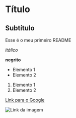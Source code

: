 # Título

## Subtítulo

Esse é o meu primeiro README

*itálico*

**negrito**

- Elemento 1
- Elemento 2

1) Elemento 1
2) Elemento 2

[Link para o Google](https://www.google.com)

![Link da imagem](https://www.google.com/imgres?q=git&imgurl=https%3A%2F%2Fwac-cdn.atlassian.com%2Fdam%2Fjcr%3A8f00f1a4-ef2d-498a-a2c6-8020bb97902f%2F03%2520Release%2520branches.svg%3FcdnVersion%3D2900&imgrefurl=https%3A%2F%2Fwww.atlassian.com%2Fbr%2Fgit%2Ftutorials%2Fcomparing-workflows%2Fgitflow-workflow&docid=Yb9HnCY5DFwNRM&tbnid=aRcvh1yOoeq69M&vet=12ahUKEwie2Jak3ouPAxXLCrkGHc3KBnMQM3oECBQQAA..i&w=800&h=514&hcb=2&ved=2ahUKEwie2Jak3ouPAxXLCrkGHc3KBnMQM3oECBQQAA)